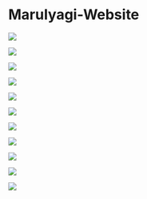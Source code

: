# MaruIyagi-Website

![](https://github.com/ThisIsNotJustin/MaruIyagi-Website/blob/main/maruwebsite/home.png)



![](https://github.com/ThisIsNotJustin/MaruIyagi-Website/blob/main/maruwebsite/header.png)



![](https://github.com/ThisIsNotJustin/MaruIyagi-Website/blob/main/maruwebsite/about.png)



![](https://github.com/ThisIsNotJustin/MaruIyagi-Website/blob/main/maruwebsite/menu.png)



![](https://github.com/ThisIsNotJustin/MaruIyagi-Website/blob/main/maruwebsite/menupt2.png)



![](https://github.com/ThisIsNotJustin/MaruIyagi-Website/blob/main/maruwebsite/menupt3.png)



![](https://github.com/ThisIsNotJustin/MaruIyagi-Website/blob/main/maruwebsite/menuorder_footer.png)



![](https://github.com/ThisIsNotJustin/MaruIyagi-Website/blob/main/maruwebsite/contact.png)



![](https://github.com/ThisIsNotJustin/MaruIyagi-Website/blob/main/maruwebsite/mobilepage.png)



![](https://github.com/ThisIsNotJustin/MaruIyagi-Website/blob/main/maruwebsite/mobilemenu.png)



![](https://github.com/ThisIsNotJustin/MaruIyagi-Website/blob/main/maruwebsite/mobilecontact.png)



